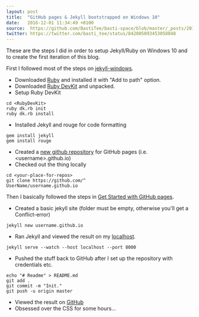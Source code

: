 ```yaml
---
layout: post
title:  "GitHub pages & Jekyll bootstrapped on Windows 10"
date:   2016-12-01 11:34:49 +0100
source:  https://github.com/BastiTee/basti-space/blob/master/_posts/2016-12-01-jekyll-github-pages-bootstrap-on-win.md
twitter: https://twitter.com/basti_tee/status/842005093453058048
---
```

These are the steps I did in order to setup Jekyll/Ruby on Windows 10 and to create the first iteration of this blog.

First I followed most of the steps on [jekyll-windows](http://jekyll-windows.juthilo.com/).

* Downloaded [Ruby](http://rubyinstaller.org/downloads/) and installed it with "Add to path" option.
* Downloaded [Ruby DevKit](http://rubyinstaller.org/downloads/) and unpacked.
* Setup Ruby DevKit

```shell
cd <RubyDevKit>
ruby dk.rb init
ruby dk.rb install
```

* Installed Jekyll and rouge for code formatting

```shell
gem install jekyll
gem install rouge
```

* Created a [new github repository](https://github.com/new) for GitHub pages (i.e. \<username\>.github.io)
* Checked out the thing locally

```shell
cd <your-place-for-repos>
git clone https://github.com/^
UserName/username.github.io
```


Then I basically followed the steps in [Get Started with GitHub pages](https://24ways.org/2013/get-started-with-github-pages/).

* Created a basic jekyll site (folder must be empty, otherwise you'll get a Conflict-error)

```shell
jekyll new username.github.io
```

* Ran Jekyll and viewed the result on my [localhost](http://localhost:8000).

```shell
jekyll serve --watch --host localhost --port 8000
```

* Pushed the stuff back to GitHub after I set up the repository with credentials etc.

```shell
echo "# Readme" > README.md
git add .
git commit -m "Init."
git push -u origin master
```

* Viewed the result on [GitHub](https://UserName.github.io)
* Obsessed over the CSS for some hours...
